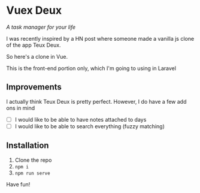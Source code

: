 # Vuex Deux

*A task manager for your life*

I was recently inspired by a HN post where someone made a vanilla js clone of the app Teux Deux.

So here's a clone in Vue.

This is the front-end portion only, which I'm going to using in Laravel

## Improvements

I actually think Teux Deux is pretty perfect. However, I do have a few add ons in mind

- [ ] I would like to be able to have notes attached to days
- [ ] I would like to be able to search everything (fuzzy matching)

## Installation

1. Clone the repo
2. `npm i`
3. `npm run serve`

Have fun!